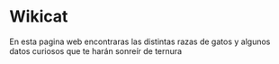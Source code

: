 # Wikicat
En esta pagina web encontraras las distintas razas de gatos y algunos datos curiosos que te harán sonreír de ternura
